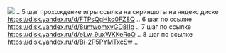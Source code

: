 <a href="https://codeclimate.com/github/keepitquiet1/java-project-lvl1/maintainability"><img src="https://api.codeclimate.com/v1/badges/d24a442044e82fc25560/maintainability" /></a>
..
5 шаг прохождение игры ссылка на скриншоты на яндекс диске 
https://disk.yandex.ru/d/FTPsQgHko0FZ8Q
..
6 шаг по ссылке 
https://disk.yandex.ru/d/8umwomxvGD8l1g
..
7 шаг по ссылке 
https://disk.yandex.ru/d/eLw_9uxWKKeRoQ
..
8 шаг по ссылке 
https://disk.yandex.ru/d/Bi-2P5PYMTxcSw
..
